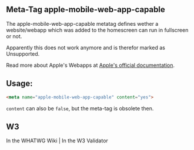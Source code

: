 ## Meta-Tag apple-mobile-web-app-capable

The apple-mobile-web-app-capable metatag defines wether a website/webapp which was added to the homescreen can run in fullscreen or not.

Apparently this does not work anymore and is therefor marked as <span class="badge bg-danger">Unsupported</span>.

Read more about Apple's Webapps at [Apple's official documentation](https://developer.apple.com/library/safari/documentation/appleapplications/reference/SafariHTMLRef/Articles/MetaTags.html).

## Usage:

````html
<meta name="apple-mobile-web-app-capable" content="yes">
````

`content` can also be `false`, but the meta-tag is obsolete then.

## W3
<i class="fas fa-check"></i> In the WHATWG Wiki | <i class="fas fa-check"></i>  In the W3 Validator
